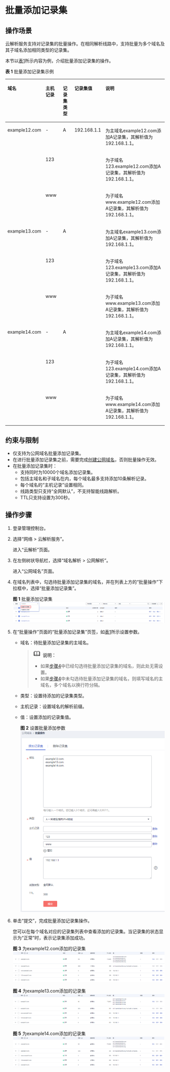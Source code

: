 # 批量添加记录集<a name="dns_usermanual_0504"></a>

## 操作场景<a name="section5192411916229"></a>

云解析服务支持对记录集的批量操作。在相同解析线路中，支持批量为多个域名及其子域名添加相同类型的记录集。

本节以[表1](#table890082472119)所示内容为例，介绍批量添加记录集的操作。

**表 1**  批量添加记录集示例

<a name="table890082472119"></a>
<table><thead align="left"><tr id="row6901124192115"><th class="cellrowborder" valign="top" width="13.020000000000001%" id="mcps1.2.6.1.1"><p id="p1090116244212"><a name="p1090116244212"></a><a name="p1090116244212"></a>域名</p>
</th>
<th class="cellrowborder" valign="top" width="12.879999999999999%" id="mcps1.2.6.1.2"><p id="p090112413218"><a name="p090112413218"></a><a name="p090112413218"></a>主机记录</p>
</th>
<th class="cellrowborder" valign="top" width="9.9%" id="mcps1.2.6.1.3"><p id="p10901182492118"><a name="p10901182492118"></a><a name="p10901182492118"></a>记录集类型</p>
</th>
<th class="cellrowborder" valign="top" width="14.57%" id="mcps1.2.6.1.4"><p id="p1190102418218"><a name="p1190102418218"></a><a name="p1190102418218"></a>记录集值</p>
</th>
<th class="cellrowborder" valign="top" width="49.63%" id="mcps1.2.6.1.5"><p id="p1649313276266"><a name="p1649313276266"></a><a name="p1649313276266"></a>说明</p>
</th>
</tr>
</thead>
<tbody><tr id="row3901162413218"><td class="cellrowborder" rowspan="3" valign="top" width="13.020000000000001%" headers="mcps1.2.6.1.1 "><p id="p169011244214"><a name="p169011244214"></a><a name="p169011244214"></a>example12.com</p>
</td>
<td class="cellrowborder" valign="top" width="12.879999999999999%" headers="mcps1.2.6.1.2 "><p id="p159012024142120"><a name="p159012024142120"></a><a name="p159012024142120"></a>-</p>
</td>
<td class="cellrowborder" rowspan="3" valign="top" width="9.9%" headers="mcps1.2.6.1.3 "><p id="p133335335247"><a name="p133335335247"></a><a name="p133335335247"></a>A</p>
</td>
<td class="cellrowborder" rowspan="9" valign="top" width="14.57%" headers="mcps1.2.6.1.4 "><p id="p12985195532516"><a name="p12985195532516"></a><a name="p12985195532516"></a>192.168.1.1</p>
</td>
<td class="cellrowborder" valign="top" width="49.63%" headers="mcps1.2.6.1.5 "><p id="p64942027122615"><a name="p64942027122615"></a><a name="p64942027122615"></a>为主域名example12.com添加A记录集，其解析值为192.168.1.1。</p>
</td>
</tr>
<tr id="row637222112228"><td class="cellrowborder" valign="top" headers="mcps1.2.6.1.1 "><p id="p1372132192211"><a name="p1372132192211"></a><a name="p1372132192211"></a>123</p>
</td>
<td class="cellrowborder" valign="top" headers="mcps1.2.6.1.2 "><p id="p4494182720261"><a name="p4494182720261"></a><a name="p4494182720261"></a>为子域名123.example12.com添加A记录集，其解析值为192.168.1.1。</p>
</td>
</tr>
<tr id="row993372392213"><td class="cellrowborder" valign="top" headers="mcps1.2.6.1.1 "><p id="p593316233223"><a name="p593316233223"></a><a name="p593316233223"></a>www</p>
</td>
<td class="cellrowborder" valign="top" headers="mcps1.2.6.1.2 "><p id="p84941527202620"><a name="p84941527202620"></a><a name="p84941527202620"></a>为子域名www.example12.com添加A记录集，其解析值为192.168.1.1。</p>
</td>
</tr>
<tr id="row5901024102110"><td class="cellrowborder" rowspan="3" valign="top" headers="mcps1.2.6.1.1 "><p id="p11902182410218"><a name="p11902182410218"></a><a name="p11902182410218"></a>example13.com</p>
</td>
<td class="cellrowborder" valign="top" headers="mcps1.2.6.1.2 "><p id="p110131616241"><a name="p110131616241"></a><a name="p110131616241"></a>-</p>
</td>
<td class="cellrowborder" rowspan="3" valign="top" headers="mcps1.2.6.1.3 "><p id="p17525153602415"><a name="p17525153602415"></a><a name="p17525153602415"></a>A</p>
</td>
<td class="cellrowborder" valign="top" headers="mcps1.2.6.1.4 "><p id="p16773633283"><a name="p16773633283"></a><a name="p16773633283"></a>为主域名example13.com添加A记录集，其解析值为192.168.1.1。</p>
</td>
</tr>
<tr id="row5642132720221"><td class="cellrowborder" valign="top" headers="mcps1.2.6.1.1 "><p id="p1010113166246"><a name="p1010113166246"></a><a name="p1010113166246"></a>123</p>
</td>
<td class="cellrowborder" valign="top" headers="mcps1.2.6.1.2 "><p id="p477320382812"><a name="p477320382812"></a><a name="p477320382812"></a>为子域名123.example13.com添加A记录集，其解析值为192.168.1.1。</p>
</td>
</tr>
<tr id="row1468383002217"><td class="cellrowborder" valign="top" headers="mcps1.2.6.1.1 "><p id="p1110281617244"><a name="p1110281617244"></a><a name="p1110281617244"></a>www</p>
</td>
<td class="cellrowborder" valign="top" headers="mcps1.2.6.1.2 "><p id="p57731036283"><a name="p57731036283"></a><a name="p57731036283"></a>为子域名www.example13.com添加A记录集，其解析值为192.168.1.1。</p>
</td>
</tr>
<tr id="row1366995812216"><td class="cellrowborder" rowspan="3" valign="top" headers="mcps1.2.6.1.1 "><p id="p967065810211"><a name="p967065810211"></a><a name="p967065810211"></a>example14.com</p>
</td>
<td class="cellrowborder" valign="top" headers="mcps1.2.6.1.2 "><p id="p263118172417"><a name="p263118172417"></a><a name="p263118172417"></a>-</p>
</td>
<td class="cellrowborder" rowspan="3" valign="top" headers="mcps1.2.6.1.3 "><p id="p9593103915247"><a name="p9593103915247"></a><a name="p9593103915247"></a>A</p>
</td>
<td class="cellrowborder" valign="top" headers="mcps1.2.6.1.4 "><p id="p68764482812"><a name="p68764482812"></a><a name="p68764482812"></a>为主域名example14.com添加A记录集，其解析值为192.168.1.1。</p>
</td>
</tr>
<tr id="row262123412229"><td class="cellrowborder" valign="top" headers="mcps1.2.6.1.1 "><p id="p12631518122412"><a name="p12631518122412"></a><a name="p12631518122412"></a>123</p>
</td>
<td class="cellrowborder" valign="top" headers="mcps1.2.6.1.2 "><p id="p138762412286"><a name="p138762412286"></a><a name="p138762412286"></a>为子域名123.example14.com添加A记录集，其解析值为192.168.1.1。</p>
</td>
</tr>
<tr id="row75764360223"><td class="cellrowborder" valign="top" headers="mcps1.2.6.1.1 "><p id="p12631018172418"><a name="p12631018172418"></a><a name="p12631018172418"></a>www</p>
</td>
<td class="cellrowborder" valign="top" headers="mcps1.2.6.1.2 "><p id="p12876447281"><a name="p12876447281"></a><a name="p12876447281"></a>为子域名www.example14.com添加A记录集，其解析值为192.168.1.1。</p>
</td>
</tr>
</tbody>
</table>

## 约束与限制<a name="section65793739162214"></a>

-   仅支持为公网域名批量添加记录集。
-   在进行批量添加记录集之前，需要完成[创建公网域名](创建公网域名.md)，否则批量操作无效。
-   在批量添加记录集时：
    -   支持同时为10000个域名添加记录集。
    -   包括主域名和子域名在内，每个域名最多支持添加10条解析记录。
    -   每个域名的“主机记录”设置相同。
    -   线路类型只支持“全网默认”，不支持智能线路解析。
    -   TTL只支持设置为300秒。


## 操作步骤<a name="section32154354491"></a>

1.  登录管理控制台。
2.  选择“网络 \> 云解析服务”。

    进入“云解析”页面。

3.  在左侧树状导航栏，选择“域名解析 \> 公网解析”。

    进入“公网域名”页面。

4.  <a name="li540455312367"></a>在域名列表中，勾选待批量添加记录集的域名，并在列表上方的“批量操作”下拉框中，选择“批量添加记录集”。

    **图 1**  批量添加记录集<a name="fig1297535512362"></a>  
    ![](figures/批量添加记录集.png "批量添加记录集")

5.  在“批量操作”页面的“批量添加记录集”页签，如[表1](#table890082472119)所示设置参数。
    -   域名：待批量添加记录集的主域名。

        >![](public_sys-resources/icon-note.gif) **说明：**   
        >-   如果[步骤4](#li540455312367)中已经勾选待批量添加记录集的域名，则此处无需设置。  
        >-   如果[步骤4](#li540455312367)中未勾选待批量添加记录集的域名，则填写域名的主域名，多个域名以换行符分隔。  

    -   类型：设置待添加的记录集类型。
    -   主机记录：设置域名的解析前缀。
    -   值：设置添加的记录集值。

        **图 2**  设置批量添加参数<a name="fig637995612519"></a>  
        ![](figures/设置批量添加参数.png "设置批量添加参数")

6.  单击“提交”，完成批量添加记录集操作。

    您可以在每个域名对应的记录集列表中查看添加的记录集。当记录集的状态显示为“正常”时，表示记录集添加成功。

    **图 3**  为example12.com添加的记录集<a name="fig8980834171015"></a>  
    ![](figures/为example12-com添加的记录集.png "为example12-com添加的记录集")

    **图 4**  为example13.com添加的记录集<a name="fig558823551113"></a>  
    ![](figures/为example13-com添加的记录集.png "为example13-com添加的记录集")

    **图 5**  为example14.com添加的记录集<a name="fig84571610141211"></a>  
    ![](figures/为example14-com添加的记录集.png "为example14-com添加的记录集")


